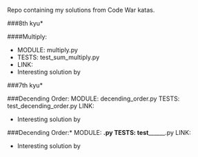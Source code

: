 Repo containing my solutions from Code War katas.

###8th kyu*

####Multiply:
- MODULE: multiply.py
- TESTS: test_sum_multiply.py
- LINK:
- Interesting solution by

###7th kyu*

###Decending Order:
MODULE: decending_order.py
TESTS: test_decending_order.py
LINK:
- Interesting solution by


###Decending Order:*
MODULE: ______.py
TESTS: test____________.py
LINK:
- Interesting solution by
